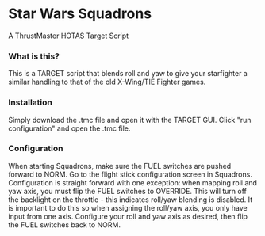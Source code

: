 # Star Wars Squadrons 
A ThrustMaster HOTAS Target Script

### What is this?
This is a TARGET script that blends roll and yaw to give your starfighter a similar handling to that of the old X-Wing/TIE Fighter games.

### Installation
Simply download the .tmc file and open it with the TARGET GUI. Click "run configuration" and open the .tmc file.

### Configuration
When starting Squadrons, make sure the FUEL switches are pushed forward to NORM.  Go to the flight stick configuration screen in Squadrons.  Configuration is straight forward with one exception: when mapping roll and yaw axis, you must flip the FUEL switches to OVERRIDE.  This will turn off the backlight on the throttle - this indicates roll/yaw blending is disabled.  It is important to do this so when assigning the roll/yaw axis, you only have input from one axis.  Configure your roll and yaw axis as desired, then flip the FUEL switches back to NORM.
